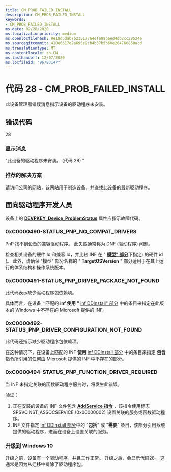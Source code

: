 ```yaml
---
title: CM_PROB_FAILED_INSTALL
description: CM_PROB_FAILED_INSTALL
keywords:
- CM_PROB_FAILED_INSTALL
ms.date: 02/28/2020
ms.localizationpriority: medium
ms.openlocfilehash: 9e18d6dab7b23517764efa09b6ed4db2cc28524e
ms.sourcegitcommit: 418e6617e2a695c9cb4b37b5b60e264760858acd
ms.translationtype: MT
ms.contentlocale: zh-CN
ms.lasthandoff: 12/07/2020
ms.locfileid: "96783147"
---
```

# <a name="code-28---cm_prob_failed_install"></a>代码 28 - CM_PROB_FAILED_INSTALL

此设备管理器错误消息指示设备的驱动程序未安装。

## <a name="error-code"></a>错误代码

28

### <a name="display-message"></a>显示消息

"此设备的驱动程序未安装。  (代码 28) "

### <a name="recommended-resolution"></a>推荐的解决方案

请访问公司的网站，该网站用于制造设备，并查找此设备的最新驱动程序。


## <a name="for-driver-developers"></a>面向驱动程序开发人员

设备上的 [**DEVPKEY_Device_ProblemStatus**](devpkey-device-problemstatus.md) 属性应指示故障代码。

### <a name="0xc0000490---status_pnp_no_compat_drivers"></a>0xC0000490-STATUS_PNP_NO_COMPAT_DRIVERS

PnP 找不到设备的兼容驱动程序。 此失败通常称为 DNF (驱动程序) 问题。

检查相关设备的硬件 Id 和兼容 Id，并比较 INF 在 " [**模型" 部分**](inf-models-section.md)下指定) 的硬件 id (。  此外，请确保 "模型" 部分名称的 " **TargetOSVersion** " 部分适用于在其上运行的体系结构和操作系统版本。

### <a name="0xc0000491---status_pnp_driver_package_not_found"></a>0xC0000491-STATUS_PNP_DRIVER_PACKAGE_NOT_FOUND

此代码表示缺少驱动程序包依赖项。

具体而言，在设备上匹配的 **inf 使用 "** [inf DDInstall" 部分](inf-ddinstall-section.md) 中的条目来指定在此版本的 Windows 中不存在的 Microsoft 提供的 INF。

### <a name="0xc0000492---status_pnp_driver_configuration_not_found"></a>0xC0000492-STATUS_PNP_DRIVER_CONFIGURATION_NOT_FOUND

此代码还指示缺少驱动程序包依赖项。

在这种情况下，在设备上匹配的 INF **使用** [inf DDInstall 部分](inf-ddinstall-section.md) 中的条目来指定 **包含** 指令所引用的任何由 Microsoft 提供的 INF 中不存在的部分。

### <a name="0xc0000494---status_pnp_function_driver_required"></a>0xC0000494-STATUS_PNP_FUNCTION_DRIVER_REQUIRED

当 INF 未指定关联的函数驱动程序服务时，将发生此错误。

验证：

1. 正在安装的设备的 INF 文件包含 [**AddService 指令**](inf-addservice-directive.md) ，该指令使用标志 SPSVCINST_ASSOCSERVICE (0x00000002) 设置关联的服务或函数驱动程序。
2. INF 文件指定 [Inf DDInstall 部分](inf-ddinstall-section.md)中的 "**包括**" 或 "**需要**" 条目，该部分引用系统提供的驱动程序，进而在设备上设置关联的服务。

### <a name="upgrade-to-windows-10"></a>升级到 Windows 10

升级之前，设备有一个驱动程序，并且工作正常。 升级之后，会显示代码28。 这通常是因为从迁移中排除了驱动程序包。
